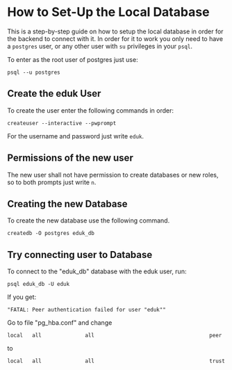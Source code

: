 # How to Set-Up the Local Database

This is a step-by-step guide on how to setup the local database in order for the backend to connect with it. In order for it to work you only need to have a `postgres` user, or any other user with `su` privileges in your `psql`.

To enter as the root user of postgres just use:

```
psql --u postgres
```

## Create the eduk User

To create the user enter the following commands in order:

```
createuser --interactive --pwprompt
```

For the username and password just write `eduk`.

## Permissions of the new user

The new user shall not have permission to create databases or new roles, so to both prompts just write `n`.

## Creating the new Database

To create the new database use the following command.

```
createdb -O postgres eduk_db
```

## Try connecting user to Database

To connect to the "eduk\_db" database with the eduk user, run:

```
psql eduk_db -U eduk
```

If you get:
``` 
"FATAL: Peer authentication failed for user "eduk""
```

Go to file "pg\_hba.conf" and change
```
local   all              all                                     peer
```

to

```
local   all              all                                     trust

